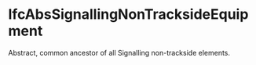 IfcAbsSignallingNonTracksideEquipment
=====================================
Abstract, common ancestor of all Signalling non-trackside elements.


